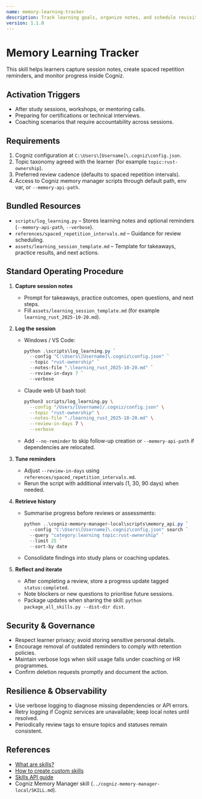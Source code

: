 ```yaml
---
name: memory-learning-tracker
description: Track learning goals, organize notes, and schedule revisits using Cogniz memories and spaced repetition prompts.
version: 1.1.0
---
```


# Memory Learning Tracker

This skill helps learners capture session notes, create spaced repetition reminders, and monitor progress inside Cogniz.

## Activation Triggers
- After study sessions, workshops, or mentoring calls.  
- Preparing for certifications or technical interviews.  
- Coaching scenarios that require accountability across sessions.

## Requirements
1. Cogniz configuration at `C:\Users\[Username]\.cogniz\config.json`.  
2. Topic taxonomy agreed with the learner (for example `topic:rust-ownership`).  
3. Preferred review cadence (defaults to spaced repetition intervals).  
4. Access to Cogniz memory manager scripts through default path, env var, or `--memory-api-path`.

## Bundled Resources
- `scripts/log_learning.py` – Stores learning notes and optional reminders (`--memory-api-path`, `--verbose`).  
- `references/spaced_repetition_intervals.md` – Guidance for review scheduling.  
- `assets/learning_session_template.md` – Template for takeaways, practice results, and next actions.

## Standard Operating Procedure
1. **Capture session notes**  
   - Prompt for takeaways, practice outcomes, open questions, and next steps.  
   - Fill `assets/learning_session_template.md` (for example `learning_rust_2025-10-20.md`).

2. **Log the session**  
   - Windows / VS Code:  
     ```powershell
     python .\scripts\log_learning.py `
       --config "C:\Users\[Username]\.cogniz\config.json" `
       --topic "rust-ownership" `
       --notes-file ".\learning_rust_2025-10-20.md" `
       --review-in-days 7 `
       --verbose
     ```  
   - Claude web UI bash tool:  
     ```bash
     python3 scripts/log_learning.py \
       --config "/Users/[Username]/.cogniz/config.json" \
       --topic "rust-ownership" \
       --notes-file "./learning_rust_2025-10-20.md" \
       --review-in-days 7 \
       --verbose
     ```  
   - Add `--no-reminder` to skip follow-up creation or `--memory-api-path` if dependencies are relocated.

3. **Tune reminders**  
   - Adjust `--review-in-days` using `references/spaced_repetition_intervals.md`.  
   - Rerun the script with additional intervals (1, 30, 90 days) when needed.

4. **Retrieve history**  
   - Summarise progress before reviews or assessments:  
     ```powershell
     python ..\cogniz-memory-manager-local\scripts\memory_api.py `
       --config "C:\Users\[Username]\.cogniz\config.json" search `
       --query "category:learning topic:rust-ownership" `
       --limit 25 `
       --sort-by date
     ```  
   - Consolidate findings into study plans or coaching updates.

5. **Reflect and iterate**  
   - After completing a review, store a progress update tagged `status:completed`.  
   - Note blockers or new questions to prioritise future sessions.  
   - Package updates when sharing the skill: `python package_all_skills.py --dist-dir dist`.

## Security & Governance
- Respect learner privacy; avoid storing sensitive personal details.  
- Encourage removal of outdated reminders to comply with retention policies.  
- Maintain verbose logs when skill usage falls under coaching or HR programmes.  
- Confirm deletion requests promptly and document the action.

## Resilience & Observability
- Use verbose logging to diagnose missing dependencies or API errors.  
- Retry logging if Cogniz services are unavailable; keep local notes until resolved.  
- Periodically review tags to ensure topics and statuses remain consistent.

## References
- [What are skills?](https://support.claude.com/en/articles/12512176-what-are-skills)  
- [How to create custom skills](https://support.claude.com/en/articles/12512198-how-to-create-custom-skills)  
- [Skills API guide](https://docs.claude.com/en/api/skills-guide)  
- Cogniz Memory Manager skill (`../cogniz-memory-manager-local/SKILL.md`).

